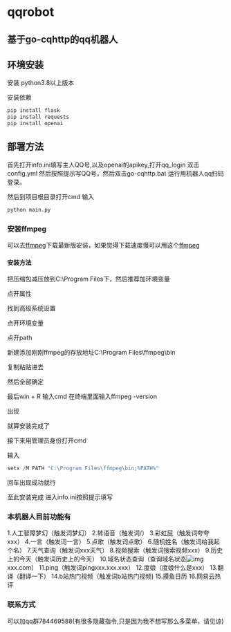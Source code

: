 # qqrobot
## 基于go-cqhttp的qq机器人

## 环境安装

安装 python3.8以上版本

安装依赖

~~~python
pip install flask
pip install requests
pip install openai
~~~



## 部署方法


首先打开info.ini填写主人QQ号,以及openai的apikey,打开qq_login 双击config.yml 然后按照提示写QQ号，然后双击go-cqhttp.bat 运行用机器人qq扫码登录。

然后到项目根目录打开cmd 输入

~~~cmd
python main.py
~~~

### 安装ffmpeg

可以去[ffmpeg](https://ffmpeg.org/download.html)下载最新版安装，如果觉得下载速度慢可以用这个[ffmpeg](https://pan.baidu.com/s/1fjNt_ETij787CtEQvXi9PA?pwd=02uw )


#### 安装方法

把压缩包减压放到C:\Program Files下，然后推荐加环境变量

点开属性


找到高级系统设置


点开环境变量

点开path


新建添加刚刚ffmpeg的存放地址C:\Program Files\ffmpeg\bin

复制粘贴进去

然后全部确定

最后win + R 输入cmd  在终端里面输入ffmpeg -version

出现

就算安装完成了

接下来用管理员身份打开cmd

输入

~~~python
setx /M PATH "C:\Program Files\ffmpeg\bin;%PATH%"
~~~

回车出现成功就行

至此安装完成
进入info.ini按照提示填写

### 本机器人目前功能有


1.人工智障梦幻（触发词梦幻）
2.转语音（触发词/）
3.彩虹屁（触发词夸夸xxx）
4.一言（触发词一言）
5.点歌（触发词点歌）
6.随机姓名（触发词给我起个名）
7.天气查询（触发词xxx天气）
8.视频搜索（触发词搜索视频xxx）
9.历史上的今天（触发词历史上的今天）
10.域名状态查询（查询域名状态![img](file:///C:\Users\30524\AppData\Roaming\Tencent\QQ\Temp\`7_{~]GF$3{MOQ4V_}PH]YC.png)xxx.com）
11.ping（触发词pingxxx.xxx.xxx）
12.度娘（度娘什么是xxx）
13.翻译（翻译一下）
14.b站热门视频（触发词b站热门视频)
15.摸鱼日历
16.网易云热评

### 联系方式

可以加qq群784469588(有很多隐藏指令,只是因为我不想写那么多菜单，请见谅)
